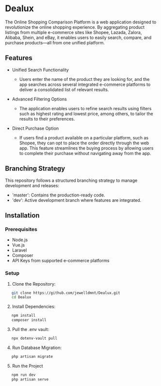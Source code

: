 
# Dealux

The Online Shopping Comparison Platform is a web application designed to revolutionize the online shopping experience. By aggregating product listings from multiple e-commerce sites like Shopee, Lazada, Zalora, Alibaba, Shein, and eBay, it enables users to easily search, compare, and purchase products—all from one unified platform.


## Features

- Unified Search Functionality
    - Users enter the name of the product they are looking for, and the app searches across several integrated e-commerce platforms to deliver a consolidated list of relevant results.

- Advanced Filtering Options
    - The application enables users to refine search results using filters such as highest rating and lowest price, among others, to tailor the results to their preferences.

- Direct Purchase Option
    - If users find a product available on a particular platform, such as Shopee, they can opt to place the order directly through the web app. This feature streamlines the buying process by allowing users to complete their purchase without navigating away from the app.

## Branching Strategy
This repository follows a structured branching strategy to manage development and releases:

- 'master': Contains the production-ready code.
- 'dev': Active development branch where features are integrated.

## Installation

### Prerequisites
- Node.js
- Vue.js 
- Laravel
- Composer 
- API Keys from supported e-commerce platforms 

### Setup
1. Clone the Repository:
```bash
   git clone https://github.com/jewelldmnt/Dealux.git
   cd Dealux
```

2. Install Dependencies:
```bash
   npm install
   composer install
```

3. Pull the .env vault:
```bash
   npx dotenv-vault pull
```

4. Run Database Migration:
```bash
   php artisan migrate
```

5. Run the Project
```bash
   npm run dev
   php artisan serve 
```
